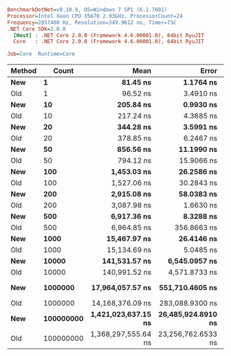 ``` ini

BenchmarkDotNet=v0.10.9, OS=Windows 7 SP1 (6.1.7601)
Processor=Intel Xeon CPU X5670 2.93GHz, ProcessorCount=24
Frequency=2857460 Hz, Resolution=349.9612 ns, Timer=TSC
.NET Core SDK=2.0.0
  [Host] : .NET Core 2.0.0 (Framework 4.6.00001.0), 64bit RyuJIT
  Core   : .NET Core 2.0.0 (Framework 4.6.00001.0), 64bit RyuJIT

Job=Core  Runtime=Core  

```
 | Method |     Count |                Mean |              Error |             StdDev |              Median |
 |------- |---------- |--------------------:|-------------------:|-------------------:|--------------------:|
 |    **New** |         **1** |            **81.45 ns** |          **1.1764 ns** |          **0.9184 ns** |            **81.34 ns** |
 |    Old |         1 |            96.52 ns |          3.4910 ns |         10.2932 ns |            96.96 ns |
 |    **New** |        **10** |           **205.84 ns** |          **0.9930 ns** |          **0.7752 ns** |           **205.60 ns** |
 |    Old |        10 |           217.24 ns |          4.3885 ns |         10.5147 ns |           224.61 ns |
 |    **New** |        **20** |           **344.28 ns** |          **3.5991 ns** |          **3.0054 ns** |           **342.51 ns** |
 |    Old |        20 |           378.85 ns |          6.2467 ns |          4.8770 ns |           375.92 ns |
 |    **New** |        **50** |           **856.56 ns** |         **11.1990 ns** |         **10.4755 ns** |           **861.38 ns** |
 |    Old |        50 |           794.12 ns |         15.9066 ns |         39.0191 ns |           826.47 ns |
 |    **New** |       **100** |         **1,453.03 ns** |         **26.2586 ns** |         **20.5010 ns** |         **1,448.48 ns** |
 |    Old |       100 |         1,527.06 ns |         30.2843 ns |         78.1735 ns |         1,580.89 ns |
 |    **New** |       **200** |         **2,915.08 ns** |         **58.0383 ns** |        **157.8975 ns** |         **2,810.50 ns** |
 |    Old |       200 |         3,087.98 ns |          1.6630 ns |          1.0999 ns |         3,088.03 ns |
 |    **New** |       **500** |         **6,917.36 ns** |          **8.3288 ns** |          **6.5026 ns** |         **6,915.87 ns** |
 |    Old |       500 |         6,964.85 ns |        356.8663 ns |        366.4754 ns |         6,769.80 ns |
 |    **New** |      **1000** |        **15,467.97 ns** |         **26.4146 ns** |         **27.1258 ns** |        **15,472.65 ns** |
 |    Old |      1000 |        15,134.69 ns |          5.0485 ns |          4.2158 ns |        15,135.21 ns |
 |    **New** |     **10000** |       **141,531.57 ns** |      **6,545.0957 ns** |      **7,791.4708 ns** |       **137,288.19 ns** |
 |    Old |     10000 |       140,991.52 ns |      4,571.8733 ns |      6,103.3195 ns |       137,650.62 ns |
 |    **New** |   **1000000** |    **17,964,057.57 ns** |    **551,710.4605 ns** |  **1,626,730.7407 ns** |    **17,902,957.30 ns** |
 |    Old |   1000000 |    14,168,376.09 ns |    283,088.9300 ns |    644,736.7470 ns |    13,750,169.51 ns |
 |    **New** | **100000000** | **1,421,023,637.15 ns** | **26,485,924.8910 ns** | **27,199,092.2894 ns** | **1,423,413,954.18 ns** |
 |    Old | 100000000 | 1,368,297,555.64 ns | 23,256,762.6533 ns | 21,754,388.0985 ns | 1,355,927,681.40 ns |
